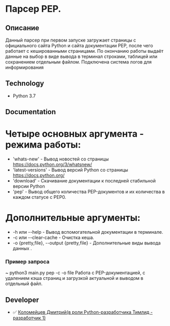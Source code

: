 # Парсер PEP.

## Описание
Данный парсер при первом запуске загружает страницы с официального сайта Python и сайта документации PEP, после чего работает с кешированными страницами. 
По окончанию работы выдаёт данные на выбор в виде вывода в терминал строками, таблицей или сохранением отдельным файлом.
Подключена система логов для информирования


## Technology
- Python 3.7


## Documentation
# Четыре основных аргумента - режима работы:
- 'whats-new' - Вывод новостей со страницы https://docs.python.org/3/whatsnew/
- 'latest-versions' - Вывод версий Python со страницы https://docs.python.org/
- 'download' - Скачивание документации к последней стабильной версии Python
- 'pep' - Вывод общего количества PEP-документов и их количества в каждом статусе с PEP0.

# Дополнительные аргументы:
- -h или --help - Вывод вспомогательной документации в терминале.
- -c или --clear-cache - Очистка кеша.
- -o {pretty,file}, --output {pretty,file} - Дополнительные виды вывода данных .


### Пример запроса
~ python3 main.py pep -c -o file
Работа с PEP-документацией, с удалением кэша страниц и загрузкой актуальной и выводом в отдельный файл.

## Developer

- :white_check_mark: [Коломейцев Дмитрий(в роли Python-разработчика Тимлид - разработчик 1)](https://github.com/Certelen)
